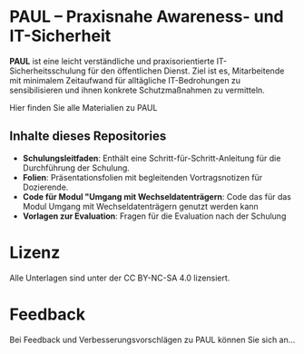 # PAUL – Praxisnahe Awareness- und IT-Sicherheit

**PAUL** ist eine leicht verständliche und praxisorientierte IT-Sicherheitsschulung für den öffentlichen Dienst. Ziel ist es, Mitarbeitende mit minimalem Zeitaufwand für alltägliche IT-Bedrohungen zu sensibilisieren und ihnen konkrete Schutzmaßnahmen zu vermitteln.

Hier finden Sie alle Materialien zu PAUL

## Inhalte dieses Repositories

- **Schulungsleitfaden**: Enthält eine Schritt-für-Schritt-Anleitung für die Durchführung der Schulung.
- **Folien**: Präsentationsfolien mit begleitenden Vortragsnotizen für Dozierende.
- **Code für Modul "Umgang mit Wechseldatenträgern**: Code das für das Modul Umgang mit Wechseldatenträgern genutzt werden kann
- **Vorlagen zur Evaluation**: Fragen für die Evaluation nach der Schulung

# Lizenz

Alle Unterlagen sind unter der CC BY-NC-SA 4.0 lizensiert.

# Feedback

Bei Feedback und Verbesserungsvorschlägen zu PAUL können Sie sich an...
